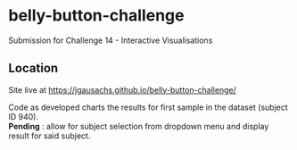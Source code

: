 # belly-button-challenge
Submission for Challenge 14 - Interactive Visualisations

## Location
Site live at https://jgausachs.github.io/belly-button-challenge/

Code as developed charts the results for first sample in the dataset (subject ID 940).  
**Pending** : allow for subject selection from dropdown menu and display result for said subject.
